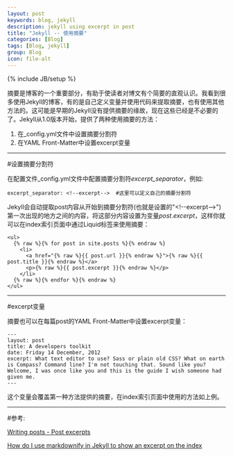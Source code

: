 ```yaml
---
layout: post
keywords: blog, jekyll
description: jekyll using excerpt in post
title: "Jekyll -- 使用摘要"
categories: [Blog]
tags: [Blog, jekyll]
group: Blog
icon: file-alt
---
```

{% include JB/setup %}

摘要是博客的一个重要部分，有助于使读者对博文有个简要的直观认识。我看到很多使用Jekyll的博客，有的是自己定义变量并使用代码来提取摘要，也有使用其他方法的。这可能是早期的Jekyll没有提供摘要的缘故，现在这些已经是不必要的了。Jekyll从1.0版本开始，提供了两种使用摘要的方法：

<ol>
  <li>在_config.yml文件中设置摘要分割符</li>
  <li>在YAML Front-Matter中设置excerpt变量</li>
</ol>

<!--excerpt-->

***
#设置摘要分割符

在配置文件_config.yml文件中配置摘要分割符*excerpt_separator*，例如:

    excerpt_separator: <!--excerpt-->  #这里可以定义自己的摘要分割符

Jekyll会自动提取post内容从开始到摘要分割符(也就是设置的"&lt;!--excerpt--&gt;")第一次出现的地方之间的内容，将这部分内容设置为变量*post.excerpt*，这样你就可以在index索引页面中通过Liquid标签来使用摘要：

    <ul>
      {% raw %}{% for post in site.posts %}{% endraw %}
        <li>
          <a href="{% raw %}{{ post.url }}{% endraw %}">{% raw %}{{ post.title }}{% endraw %}</a>
          <p>{% raw %}{{ post.excerpt }}{% endraw %}</p>
        </li>
      {% raw %}{% endfor %}{% endraw %}
    </ul>

***
#excerpt变量

摘要也可以在每篇post的YAML Front-Matter中设置excerpt变量：

    ---
    layout: post
    title: A developers toolkit
    date: Friday 14 December, 2012
    excerpt: What text editor to use? Sass or plain old CSS? What on earth is Compass? Command line? I'm not touching that. Sound like you? Welcome, I was once like you and this is the guide I wish someone had given me.
    ---

这个变量会覆盖第一种方法提供的摘要，在index索引页面中使用的方法如上例。

***
#参考:

[Writing posts - Post excerpts](http://jekyllrb.com/docs/posts/#post_excerpts)

[How do I use markdownify in Jekyll to show an excerpt on the index](http://stackoverflow.com/questions/16422933/how-do-i-use-markdownify-in-jekyll-to-show-an-excerpt-on-the-index)